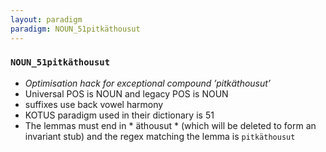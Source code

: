 ```yaml
---
layout: paradigm
paradigm: NOUN_51pitkäthousut
---
```

### ` NOUN_51pitkäthousut `

* _Optimisation hack for exceptional compound ’pitkäthousut’_
* Universal POS is NOUN and legacy POS is NOUN
* suffixes use back vowel harmony
* KOTUS paradigm used in their dictionary is 51
* The lemmas must end in * äthousut * (which will be deleted to form an invariant stub) and the regex matching the lemma is ` pitkäthousut `
